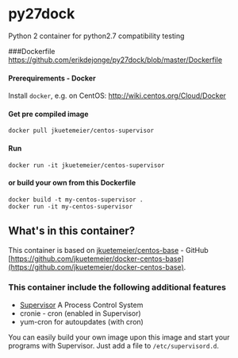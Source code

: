 # py27dock
Python 2 container for python2.7 compatibility testing

###Dockerfile
https://github.com/erikdejonge/py27dock/blob/master/Dockerfile


#### Prerequirements - Docker

Install `docker`, e.g. on CentOS: http://wiki.centos.org/Cloud/Docker

#### Get pre compiled image

    docker pull jkuetemeier/centos-supervisor

#### Run

    docker run -it jkuetemeier/centos-supervisor

#### or build your own from this Dockerfile

    docker build -t my-centos-supervisor .
    docker run -it my-centos-supervisor

## What's in this container?

This container is based on [jkuetemeier/centos-base](https://registry.hub.docker.com/u/jkuetemeier/centos-base/) - GitHub [https://github.com/jkuetemeier/docker-centos-base](https://github.com/jkuetemeier/docker-centos-base).

### This container include the following additional features

- [Supervisor](http://supervisord.org/) A Process Control System
- cronie - cron (enabled in Supervisor)
- yum-cron for autoupdates (with cron)

You can easily build your own image upon this image and start your programs
with Supervisor. Just add a file to `/etc/supervisord.d`.

